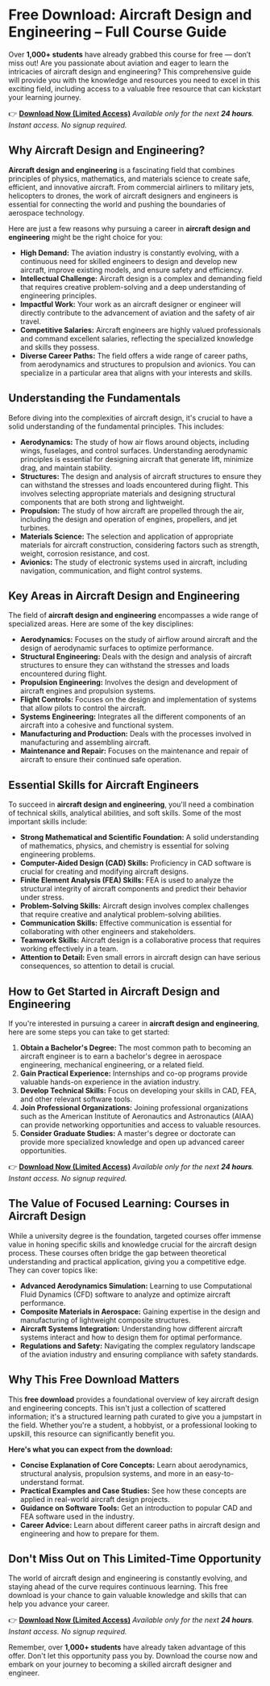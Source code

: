 # Free Download: Aircraft Design and Engineering – Full Course Guide

Over **1,000+ students** have already grabbed this course for free — don’t miss out!
Are you passionate about aviation and eager to learn the intricacies of aircraft design and engineering? This comprehensive guide will provide you with the knowledge and resources you need to excel in this exciting field, including access to a valuable free resource that can kickstart your learning journey.

👉 [**Download Now (Limited Access)**](https://udemywork.com/aircraft-design-and-engineering)
_Available only for the next **24 hours**. Instant access. No signup required._

## Why Aircraft Design and Engineering?

**Aircraft design and engineering** is a fascinating field that combines principles of physics, mathematics, and materials science to create safe, efficient, and innovative aircraft. From commercial airliners to military jets, helicopters to drones, the work of aircraft designers and engineers is essential for connecting the world and pushing the boundaries of aerospace technology.

Here are just a few reasons why pursuing a career in **aircraft design and engineering** might be the right choice for you:

*   **High Demand:** The aviation industry is constantly evolving, with a continuous need for skilled engineers to design and develop new aircraft, improve existing models, and ensure safety and efficiency.
*   **Intellectual Challenge:** Aircraft design is a complex and demanding field that requires creative problem-solving and a deep understanding of engineering principles.
*   **Impactful Work:** Your work as an aircraft designer or engineer will directly contribute to the advancement of aviation and the safety of air travel.
*   **Competitive Salaries:** Aircraft engineers are highly valued professionals and command excellent salaries, reflecting the specialized knowledge and skills they possess.
*   **Diverse Career Paths:** The field offers a wide range of career paths, from aerodynamics and structures to propulsion and avionics. You can specialize in a particular area that aligns with your interests and skills.

## Understanding the Fundamentals

Before diving into the complexities of aircraft design, it's crucial to have a solid understanding of the fundamental principles. This includes:

*   **Aerodynamics:** The study of how air flows around objects, including wings, fuselages, and control surfaces. Understanding aerodynamic principles is essential for designing aircraft that generate lift, minimize drag, and maintain stability.
*   **Structures:** The design and analysis of aircraft structures to ensure they can withstand the stresses and loads encountered during flight. This involves selecting appropriate materials and designing structural components that are both strong and lightweight.
*   **Propulsion:** The study of how aircraft are propelled through the air, including the design and operation of engines, propellers, and jet turbines.
*   **Materials Science:** The selection and application of appropriate materials for aircraft construction, considering factors such as strength, weight, corrosion resistance, and cost.
*   **Avionics:** The study of electronic systems used in aircraft, including navigation, communication, and flight control systems.

## Key Areas in Aircraft Design and Engineering

The field of **aircraft design and engineering** encompasses a wide range of specialized areas. Here are some of the key disciplines:

*   **Aerodynamics:** Focuses on the study of airflow around aircraft and the design of aerodynamic surfaces to optimize performance.
*   **Structural Engineering:** Deals with the design and analysis of aircraft structures to ensure they can withstand the stresses and loads encountered during flight.
*   **Propulsion Engineering:** Involves the design and development of aircraft engines and propulsion systems.
*   **Flight Controls:** Focuses on the design and implementation of systems that allow pilots to control the aircraft.
*   **Systems Engineering:** Integrates all the different components of an aircraft into a cohesive and functional system.
*   **Manufacturing and Production:** Deals with the processes involved in manufacturing and assembling aircraft.
*   **Maintenance and Repair:** Focuses on the maintenance and repair of aircraft to ensure their continued safe operation.

## Essential Skills for Aircraft Engineers

To succeed in **aircraft design and engineering**, you'll need a combination of technical skills, analytical abilities, and soft skills. Some of the most important skills include:

*   **Strong Mathematical and Scientific Foundation:** A solid understanding of mathematics, physics, and chemistry is essential for solving engineering problems.
*   **Computer-Aided Design (CAD) Skills:** Proficiency in CAD software is crucial for creating and modifying aircraft designs.
*   **Finite Element Analysis (FEA) Skills:** FEA is used to analyze the structural integrity of aircraft components and predict their behavior under stress.
*   **Problem-Solving Skills:** Aircraft design involves complex challenges that require creative and analytical problem-solving abilities.
*   **Communication Skills:** Effective communication is essential for collaborating with other engineers and stakeholders.
*   **Teamwork Skills:** Aircraft design is a collaborative process that requires working effectively in a team.
*   **Attention to Detail:** Even small errors in aircraft design can have serious consequences, so attention to detail is crucial.

## How to Get Started in Aircraft Design and Engineering

If you're interested in pursuing a career in **aircraft design and engineering**, here are some steps you can take to get started:

1.  **Obtain a Bachelor's Degree:** The most common path to becoming an aircraft engineer is to earn a bachelor's degree in aerospace engineering, mechanical engineering, or a related field.
2.  **Gain Practical Experience:** Internships and co-op programs provide valuable hands-on experience in the aviation industry.
3.  **Develop Technical Skills:** Focus on developing your skills in CAD, FEA, and other relevant software tools.
4.  **Join Professional Organizations:** Joining professional organizations such as the American Institute of Aeronautics and Astronautics (AIAA) can provide networking opportunities and access to valuable resources.
5.  **Consider Graduate Studies:** A master's degree or doctorate can provide more specialized knowledge and open up advanced career opportunities.

👉 [**Download Now (Limited Access)**](https://udemywork.com/aircraft-design-and-engineering)
_Available only for the next **24 hours**. Instant access. No signup required._

## The Value of Focused Learning: Courses in Aircraft Design

While a university degree is the foundation, targeted courses offer immense value in honing specific skills and knowledge crucial for the aircraft design process. These courses often bridge the gap between theoretical understanding and practical application, giving you a competitive edge. They can cover topics like:

*   **Advanced Aerodynamics Simulation:** Learning to use Computational Fluid Dynamics (CFD) software to analyze and optimize aircraft performance.
*   **Composite Materials in Aerospace:** Gaining expertise in the design and manufacturing of lightweight composite structures.
*   **Aircraft Systems Integration:** Understanding how different aircraft systems interact and how to design them for optimal performance.
*   **Regulations and Safety:** Navigating the complex regulatory landscape of the aviation industry and ensuring compliance with safety standards.

## Why This Free Download Matters

This **free download** provides a foundational overview of key aircraft design and engineering concepts. This isn't just a collection of scattered information; it's a structured learning path curated to give you a jumpstart in the field. Whether you're a student, a hobbyist, or a professional looking to upskill, this resource can significantly benefit you.

**Here's what you can expect from the download:**

*   **Concise Explanation of Core Concepts:** Learn about aerodynamics, structural analysis, propulsion systems, and more in an easy-to-understand format.
*   **Practical Examples and Case Studies:** See how these concepts are applied in real-world aircraft design projects.
*   **Guidance on Software Tools:** Get an introduction to popular CAD and FEA software used in the industry.
*   **Career Advice:** Learn about different career paths in aircraft design and engineering and how to prepare for them.

## Don't Miss Out on This Limited-Time Opportunity

The world of aircraft design and engineering is constantly evolving, and staying ahead of the curve requires continuous learning. This free download is your chance to gain valuable knowledge and skills that can help you advance your career.

👉 [**Download Now (Limited Access)**](https://udemywork.com/aircraft-design-and-engineering)
_Available only for the next **24 hours**. Instant access. No signup required._

Remember, over **1,000+ students** have already taken advantage of this offer. Don't let this opportunity pass you by. Download the course now and embark on your journey to becoming a skilled aircraft designer and engineer.
